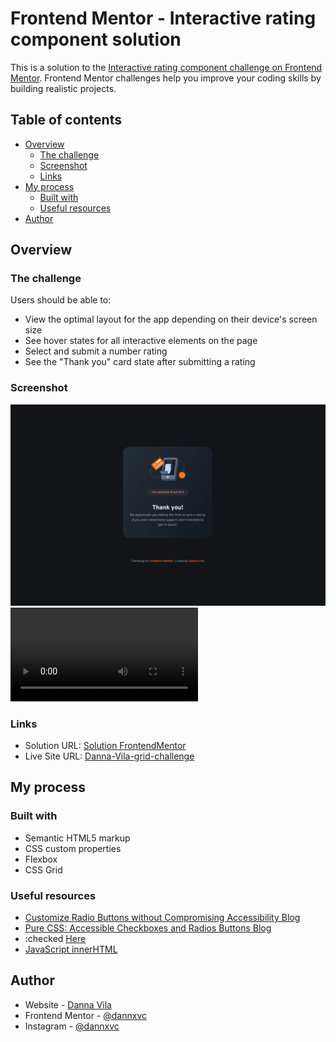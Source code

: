 # Frontend Mentor - Interactive rating component solution

This is a solution to the [Interactive rating component challenge on Frontend Mentor](https://www.frontendmentor.io/challenges/interactive-rating-component-koxpeBUmI). Frontend Mentor challenges help you improve your coding skills by building realistic projects. 

## Table of contents

- [Overview](#overview)
  - [The challenge](#the-challenge)
  - [Screenshot](#screenshot)
  - [Links](#links)
- [My process](#my-process)
  - [Built with](#built-with)
  - [Useful resources](#useful-resources)
- [Author](#author)

## Overview

### The challenge

Users should be able to:

- View the optimal layout for the app depending on their device's screen size
- See hover states for all interactive elements on the page
- Select and submit a number rating
- See the "Thank you" card state after submitting a rating

### Screenshot

![](/assets/img/solution/screenshot-desktop-thank-you.png)
![](/assets/img/solution/solution-video.mp4)

### Links

- Solution URL: [Solution FrontendMentor]()
- Live Site URL: [Danna-Vila-grid-challenge]()


## My process

### Built with

- Semantic HTML5 markup
- CSS custom properties
- Flexbox
- CSS Grid
### Useful resources

- [Customize Radio Buttons without Compromising Accessibility Blog](https://blog.bitsrc.io/customise-radio-buttons-without-compromising-accessibility-b03061b5ba93)
-  [Pure CSS: Accessible Checkboxes and Radios Buttons Blog](https://medium.com/claritydesignsystem/pure-css-accessible-checkboxes-and-radios-buttons-54063e759bb3)
- :checked [Here](https://developer.mozilla.org/en-US/docs/Web/CSS/:checked)
- [JavaScript innerHTML](https://www.javascripttutorial.net/javascript-dom/javascript-innerhtml/)

## Author

- Website - [Danna Vila](https://danna.pages.dev/)
- Frontend Mentor - [@dannxvc](https://www.frontendmentor.io/profile/dannxvc)
- Instagram - [@dannxvc](https://www.instagram.com/dannxvc/)
